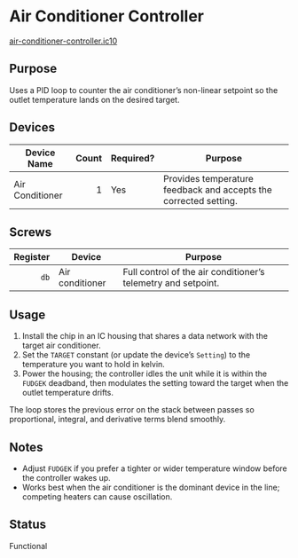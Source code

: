 # Air Conditioner Controller

[air-conditioner-controller.ic10](../../air-conditioner-controller.ic10)

## Purpose
Uses a PID loop to counter the air conditioner’s non-linear setpoint so the outlet temperature lands on the desired target.

## Devices
| Device Name | Count | Required? | Purpose |
|-------------|------:|-----------|---------|
| Air Conditioner |     1 | Yes | Provides temperature feedback and accepts the corrected setting. |

## Screws
| Register | Device | Purpose |
|---------:|--------|---------|
| `db` | Air conditioner | Full control of the air conditioner’s telemetry and setpoint. |

## Usage
1. Install the chip in an IC housing that shares a data network with the target air conditioner.
2. Set the `TARGET` constant (or update the device’s `Setting`) to the temperature you want to hold in kelvin.
3. Power the housing; the controller idles the unit while it is within the `FUDGEK` deadband, then modulates the setting toward the target when the outlet temperature drifts.

The loop stores the previous error on the stack between passes so proportional, integral, and derivative terms blend smoothly.

## Notes
- Adjust `FUDGEK` if you prefer a tighter or wider temperature window before the controller wakes up.
- Works best when the air conditioner is the dominant device in the line; competing heaters can cause oscillation.

## Status
Functional
